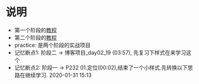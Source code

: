 # 说明
- 第一个阶段的[教程](https://www.bilibili.com/video/av82212818?from=search&seid=5352495607503169917)
- 第二个阶段的[教程](https://www.bilibili.com/video/av82223791?from=search&seid=5352495607503169917)
- practice: 是两个阶段的实战项目
- 记忆断点1: 阶段二 -> 博客项目_day02_19 (03:57), 先复习下样式在来学习这个
- 记忆断点2: 阶段一 -> P232 01.定位(00:02),结束了一个小样式.先转换以下思路在继续学习.  2020-01-31 15:13


